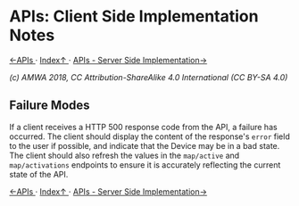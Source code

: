 # APIs: Client Side Implementation Notes
[←APIs ](2.0._APIs.md) · [ Index↑ ](..) · [APIs - Server Side Implementation→](2.2._APIs_-_Server_Side_Implementation.md)

_(c) AMWA 2018, CC Attribution-ShareAlike 4.0 International (CC BY-SA 4.0)_

## Failure Modes

If a client receives a HTTP 500 response code from the API, a failure has occurred. The client should display the content of the response's `error` field to the user if possible, and indicate that the Device may be in a bad state. The client should also refresh the values in the `map/active` and `map/activations` endpoints to ensure it is accurately reflecting the current state of the API.

[←APIs ](2.0._APIs.md) · [ Index↑ ](..) · [APIs - Server Side Implementation→](2.2._APIs_-_Server_Side_Implementation.md)
